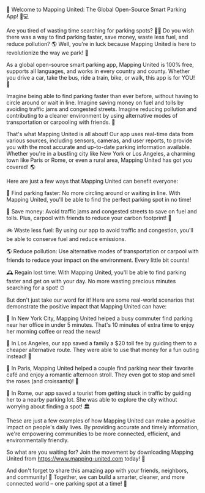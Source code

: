 🎉 Welcome to Mapping United: The Global Open-Source Smart Parking App! 🚗💻

Are you tired of wasting time searching for parking spots? 💁‍♀️ Do you wish there was a way to find parking faster, save money, waste less fuel, and reduce pollution? 🌎 Well, you're in luck because Mapping United is here to revolutionize the way we park! 🚀

As a global open-source smart parking app, Mapping United is 100% free, supports all languages, and works in every country and county. Whether you drive a car, take the bus, ride a train, bike, or walk, this app is for YOU! 🌟

Imagine being able to find parking faster than ever before, without having to circle around or wait in line. Imagine saving money on fuel and tolls by avoiding traffic jams and congested streets. Imagine reducing pollution and contributing to a cleaner environment by using alternative modes of transportation or carpooling with friends. 🌈

That's what Mapping United is all about! Our app uses real-time data from various sources, including sensors, cameras, and user reports, to provide you with the most accurate and up-to-date parking information available. Whether you're in a bustling city like New York or Los Angeles, a charming town like Paris or Rome, or even a rural area, Mapping United has got you covered! 🌎

Here are just a few ways that Mapping United can benefit everyone:

🚗 Find parking faster: No more circling around or waiting in line. With Mapping United, you'll be able to find the perfect parking spot in no time!

💸 Save money: Avoid traffic jams and congested streets to save on fuel and tolls. Plus, carpool with friends to reduce your carbon footprint! 🌟

🚲 Waste less fuel: By using our app to avoid traffic and congestion, you'll be able to conserve fuel and reduce emissions.

🌎 Reduce pollution: Use alternative modes of transportation or carpool with friends to reduce your impact on the environment. Every little bit counts!

🕰️ Regain lost time: With Mapping United, you'll be able to find parking faster and get on with your day. No more wasting precious minutes searching for a spot! ⏰

But don't just take our word for it! Here are some real-world scenarios that demonstrate the positive impact that Mapping United can have:

🌆 In New York City, Mapping United helped a busy commuter find parking near her office in under 5 minutes. That's 10 minutes of extra time to enjoy her morning coffee or read the news!

🚗 In Los Angeles, our app saved a family a $20 toll fee by guiding them to a cheaper alternative route. They were able to use that money for a fun outing instead! 🎉

🌳 In Paris, Mapping United helped a couple find parking near their favorite café and enjoy a romantic afternoon stroll. They even got to stop and smell the roses (and croissants)! 🥐

🚗 In Rome, our app saved a tourist from getting stuck in traffic by guiding her to a nearby parking lot. She was able to explore the city without worrying about finding a spot! 🏛️

These are just a few examples of how Mapping United can make a positive impact on people's daily lives. By providing accurate and timely information, we're empowering communities to be more connected, efficient, and environmentally friendly.

So what are you waiting for? Join the movement by downloading Mapping United from https://www.mapping-united.com today! 📲

And don't forget to share this amazing app with your friends, neighbors, and community! 🤩 Together, we can build a smarter, cleaner, and more connected world – one parking spot at a time! 🌟